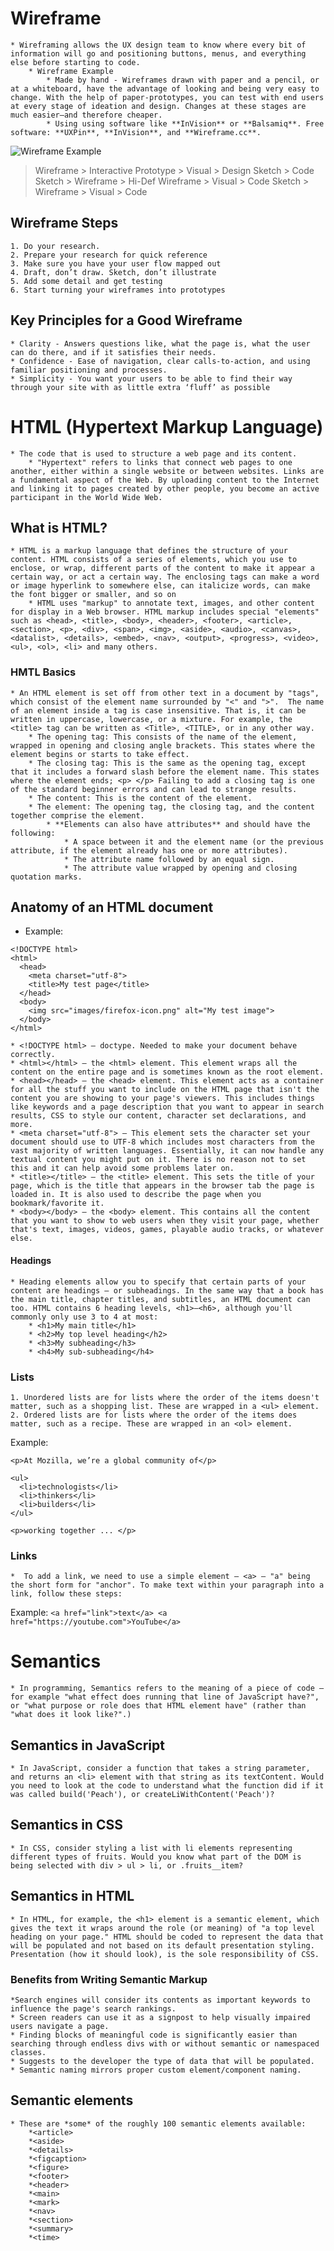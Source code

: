 # Wireframe

    * Wireframing allows the UX design team to know where every bit of information will go and positioning buttons, menus, and everything else before starting to code. 
        * Wireframe Example
            * Made by hand - Wireframes drawn with paper and a pencil, or at a whiteboard, have the advantage of looking and being very easy to change. With the help of paper-prototypes, you can test with end users at every stage of ideation and design. Changes at these stages are much easier—and therefore cheaper.
            * Using using software like **InVision** or **Balsamiq**. Free software: **UXPin**, **InVision**, and **Wireframe.cc**.
![Wireframe Example](https://careerfoundry.com/en/wp-content/uploads/old-blog-uploads/versions/xsamuel-student-wireframe---x----972-715x---.png.pagespeed.ic.eBpEWaqn7d.webp)

>Wireframe > Interactive Prototype > Visual > Design
>Sketch > Code
>Sketch > Wireframe > Hi-Def Wireframe > Visual > Code
>Sketch > Wireframe > Visual > Code

## Wireframe Steps
    1. Do your research.
    2. Prepare your research for quick reference
    3. Make sure you have your user flow mapped out
    4. Draft, don’t draw. Sketch, don’t illustrate
    5. Add some detail and get testing
    6. Start turning your wireframes into prototypes

## Key Principles for a Good Wireframe
    * Clarity - Answers questions like, what the page is, what the user can do there, and if it satisfies their needs. 
    * Confidence - Ease of navigation, clear calls-to-action, and using familiar positioning and processes.
    * Simplicity - You want your users to be able to find their way through your site with as little extra ‘fluff’ as possible

# HTML (**H**yper**t**ext **M**arkup **L**anguage)
    * The code that is used to structure a web page and its content.
        * "Hypertext" refers to links that connect web pages to one another, either within a single website or between websites. Links are a fundamental aspect of the Web. By uploading content to the Internet and linking it to pages created by other people, you become an active participant in the World Wide Web.
## What is HTML?
    * HTML is a markup language that defines the structure of your content. HTML consists of a series of elements, which you use to enclose, or wrap, different parts of the content to make it appear a certain way, or act a certain way. The enclosing tags can make a word or image hyperlink to somewhere else, can italicize words, can make the font bigger or smaller, and so on
        * HTML uses "markup" to annotate text, images, and other content for display in a Web browser. HTML markup includes special "elements" such as <head>, <title>, <body>, <header>, <footer>, <article>, <section>, <p>, <div>, <span>, <img>, <aside>, <audio>, <canvas>, <datalist>, <details>, <embed>, <nav>, <output>, <progress>, <video>, <ul>, <ol>, <li> and many others.
    
### HMTL Basics
    * An HTML element is set off from other text in a document by "tags", which consist of the element name surrounded by "<" and ">".  The name of an element inside a tag is case insensitive. That is, it can be written in uppercase, lowercase, or a mixture. For example, the <title> tag can be written as <Title>, <TITLE>, or in any other way.
        * The opening tag: This consists of the name of the element, wrapped in opening and closing angle brackets. This states where the element begins or starts to take effect.
        * The closing tag: This is the same as the opening tag, except that it includes a forward slash before the element name. This states where the element ends; <p> </p> Failing to add a closing tag is one of the standard beginner errors and can lead to strange results.
        * The content: This is the content of the element.
        * The element: The opening tag, the closing tag, and the content together comprise the element.
            * **Elements can also have attributes** and should have the following:
                * A space between it and the element name (or the previous attribute, if the element already has one or more attributes).
                * The attribute name followed by an equal sign.
                * The attribute value wrapped by opening and closing quotation marks. 

## Anatomy of an HTML document
* Example:
```
<!DOCTYPE html>
<html>
  <head>
    <meta charset="utf-8">
    <title>My test page</title>
  </head>
  <body>
    <img src="images/firefox-icon.png" alt="My test image">
  </body>
</html>
```

    * <!DOCTYPE html> — doctype. Needed to make your document behave correctly. 
    * <html></html> — the <html> element. This element wraps all the content on the entire page and is sometimes known as the root element.
    * <head></head> — the <head> element. This element acts as a container for all the stuff you want to include on the HTML page that isn't the content you are showing to your page's viewers. This includes things like keywords and a page description that you want to appear in search results, CSS to style our content, character set declarations, and more.
    * <meta charset="utf-8"> — This element sets the character set your document should use to UTF-8 which includes most characters from the vast majority of written languages. Essentially, it can now handle any textual content you might put on it. There is no reason not to set this and it can help avoid some problems later on.
    * <title></title> — the <title> element. This sets the title of your page, which is the title that appears in the browser tab the page is loaded in. It is also used to describe the page when you bookmark/favorite it.
    * <body></body> — the <body> element. This contains all the content that you want to show to web users when they visit your page, whether that's text, images, videos, games, playable audio tracks, or whatever else.

#### Headings
    * Heading elements allow you to specify that certain parts of your content are headings — or subheadings. In the same way that a book has the main title, chapter titles, and subtitles, an HTML document can too. HTML contains 6 heading levels, <h1>–<h6>, although you'll commonly only use 3 to 4 at most:
        * <h1>My main title</h1>
        * <h2>My top level heading</h2>
        * <h3>My subheading</h3>
        * <h4>My sub-subheading</h4>

### Lists
    1. Unordered lists are for lists where the order of the items doesn't matter, such as a shopping list. These are wrapped in a <ul> element.
    2. Ordered lists are for lists where the order of the items does matter, such as a recipe. These are wrapped in an <ol> element.
Example: 
```
<p>At Mozilla, we’re a global community of</p>

<ul>
  <li>technologists</li>
  <li>thinkers</li>
  <li>builders</li>
</ul>

<p>working together ... </p>
```
### Links
    *  To add a link, we need to use a simple element — <a> — "a" being the short form for "anchor". To make text within your paragraph into a link, follow these steps:
Example: `<a href="link">text</a> <a href="https://youtube.com">YouTube</a>`

# Semantics
    * In programming, Semantics refers to the meaning of a piece of code — for example "what effect does running that line of JavaScript have?", or "what purpose or role does that HTML element have" (rather than "what does it look like?".)
## Semantics in JavaScript
    * In JavaScript, consider a function that takes a string parameter, and returns an <li> element with that string as its textContent. Would you need to look at the code to understand what the function did if it was called build('Peach'), or createLiWithContent('Peach')?
## Semantics in CSS
    * In CSS, consider styling a list with li elements representing different types of fruits. Would you know what part of the DOM is being selected with div > ul > li, or .fruits__item?
## Semantics in HTML
    * In HTML, for example, the <h1> element is a semantic element, which gives the text it wraps around the role (or meaning) of "a top level heading on your page." HTML should be coded to represent the data that will be populated and not based on its default presentation styling. Presentation (how it should look), is the sole responsibility of CSS.
### Benefits from Writing Semantic Markup
    *Search engines will consider its contents as important keywords to influence the page's search rankings.
    * Screen readers can use it as a signpost to help visually impaired users navigate a page.
    * Finding blocks of meaningful code is significantly easier than searching through endless divs with or without semantic or namespaced classes.
    * Suggests to the developer the type of data that will be populated.
    * Semantic naming mirrors proper custom element/component naming.
## Semantic elements
    * These are *some* of the roughly 100 semantic elements available: 
        *<article>
        *<aside>
        *<details>
        *<figcaption>
        *<figure>
        *<footer>
        *<header>
        *<main>
        *<mark>
        *<nav>
        *<section>
        *<summary>
        *<time>